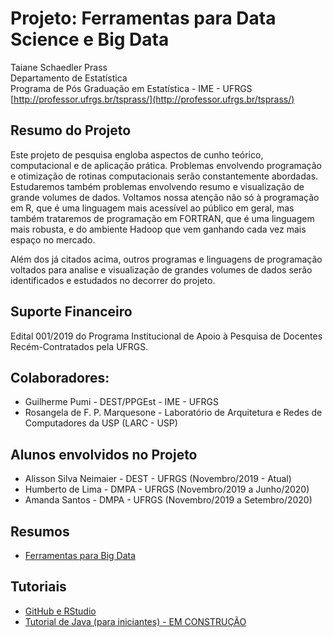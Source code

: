 # Projeto: Ferramentas para Data Science e Big Data

Taiane Schaedler Prass<br>
Departamento de Estatística<br>
Programa de Pós Graduação em Estatística - IME - UFRGS<br>
[http://professor.ufrgs.br/tsprass/](http://professor.ufrgs.br/tsprass/)

## Resumo do Projeto

Este projeto de pesquisa engloba aspectos de cunho teórico, computacional e de aplicação prática. Problemas envolvendo programação e otimização de rotinas computacionais serão constantemente abordadas. Estudaremos também problemas envolvendo resumo e visualização de grande volumes de dados. Voltamos nossa atenção não só à programação em R, que é uma linguagem mais acessível ao público em geral, mas também trataremos de programação em FORTRAN, que é uma linguagem mais robusta, e do ambiente Hadoop que vem ganhando cada vez mais espaço no mercado. 

Além dos já citados acima, outros programas e linguagens de programação voltados para analise e visualização de grandes volumes de dados serão identificados e estudados no decorrer do projeto.

## Suporte Financeiro

Edital 001/2019 do Programa Institucional de Apoio à Pesquisa de Docentes Recém-Contratados pela UFRGS.

## Colaboradores:

* Guilherme Pumi - DEST/PPGEst - IME - UFRGS
* Rosangela de F. P. Marquesone - Laboratório de Arquitetura e Redes de Computadores da USP (LARC - USP)


## Alunos envolvidos no Projeto

* Alisson Silva Neimaier - DEST - UFRGS (Novembro/2019 - Atual)
* Humberto de Lima - DMPA - UFRGS (Novembro/2019 a Junho/2020)
* Amanda Santos - DMPA - UFRGS (Novembro/2019 a Setembro/2020)


## Resumos

* [Ferramentas para Big Data](https://tsprass.github.io/DataScienceTools/Ferramentas) 


## Tutoriais

* [GitHub e RStudio](https://resources.github.com/whitepapers/github-and-rstudio/)
* [Tutorial de Java (para iniciantes) - EM CONSTRUÇÃO](https://tsprass.github.io/DataScienceTools/Java/LearningJava) 

